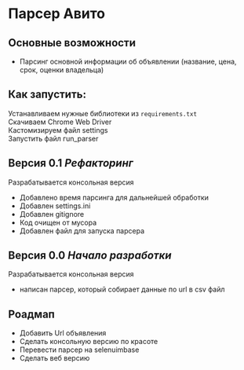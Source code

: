 # Парсер Авито

## Основные возможности
- Парсинг основной информации об объявлении (название, цена, срок, оценки владельца)

## Как запустить: 
Устанавливаем нужные библиотеки из `requirements.txt`  
Скачиваем Chrome Web Driver  
Кастомизируем файл settings  
Запустить файл гun_parser

## Версия 0.1 _Рефакторинг_
Разрабатывается консольная версия  
- Добавлено время парсинга для дальнейшей обработки
- Добавлен settings.ini
- Добавлен gitignore
- Код очищен от мусора
- Добавлен файл для запуска парсера

## Версия 0.0 _Начало разработки_
Разрабатывается консольная версия  
- написан парсер, который собирает данные по url в csv файл


## Роадмап
- Добавить Url объявления
- Сделать консольную версию по красоте
- Перевести парсер на selenuimbase
- Сделать веб версию